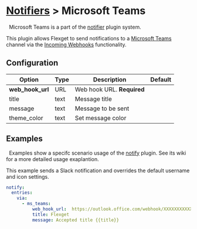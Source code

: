 # [Notifiers](/Plugins/Notifiers) > Microsoft Teams
<div class="alert alert-success" role="info">
  
  <span class="glyphicon glyphicon glyphicon-cog"></span>
  &nbsp; Microsoft Teams is a part of the [notifier](/Plugins/Notifiers) plugin system.
</div>

This plugin allows Flexget to send notifications to a [Microsoft Teams](https://products.office.com/en-us/microsoft-teams/group-chat-software) channel via the [Incoming Webhooks](https://msdn.microsoft.com/en-us/microsoft-teams/connectors) functionality.

## Configuration

| Option |Type|  Description | Default |
| --- | ---| --- |---|
|**web_hook_url**|URL|Web hook URL. **Required**
|title|text|Message title
|message|text|Message to be sent
|theme_color|text|Set message color



## Examples
<div class="alert alert-warning" role="info">
  
  <span class="glyphicon glyphicon glyphicon-cog"></span>
  &nbsp; Examples show a specifc scenario usage of the [notify](/Plugins/notify) plugin. See its wiki for a more detailed usage exaplantion.
</div>

This example sends a Slack notification and overrides the default username and icon settings.

```yaml
notify:
  entries:
    via:
      - ms_teams:
          web_hook_url:  https://outlook.office.com/webhook/XXXXXXXXXXXXXXXXXZZZZZZZZZZZZZ
          title: Flexget
          message: Accepted title {{title}}
```